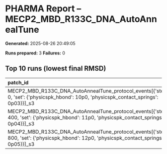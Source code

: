 # PHARMA Report – MECP2_MBD_R133C_DNA_AutoAnnealTune

**Generated:** 2025-08-26 20:49:05

**Runs prepared:** 3
**Failures:** 0

## Top 10 runs (lowest final RMSD)

| patch_id                                                                                                                                  |      RMSD |       Rg |   total_loss |
|:------------------------------------------------------------------------------------------------------------------------------------------|----------:|---------:|-------------:|
| MECP2_MBD_R133C_DNA_AutoAnnealTune_protocol_events[{'step': 0, 'set': {'physicspk_hbond': 10p0, 'physicspk_contact_springs': 0p03}}]_s3   |   3.50721 |  11.4016 |       107.05 |
| MECP2_MBD_R133C_DNA_AutoAnnealTune_protocol_events[{'step': 400, 'set': {'physicspk_hbond': 11p0, 'physicspk_contact_springs': 0p04}}]_s3 | nan       | nan      |       nan    |
| MECP2_MBD_R133C_DNA_AutoAnnealTune_protocol_events[{'step': 800, 'set': {'physicspk_hbond': 12p0, 'physicspk_contact_springs': 0p05}}]_s3 | nan       | nan      |       nan    |

